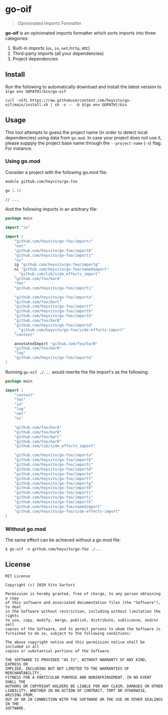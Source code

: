 # go-oif
> Opinionated Imports Formatter

**go-oif** is an opinionated imports formatter which sorts imports into three
categories:

1. Built-in imports (`os`, `io`, `net/http`, etc)
2. Third-party imports (all your dependencies)
3. Project dependencies

## Install

Run the following to automatically download and install the latest version
to `$(go env GOPATH)/bin/go-oif`

```
curl -sSfL https://raw.githubusercontent.com/heyvito/go-oif/main/install.sh | sh -s -- -b $(go env GOPATH)/bin
```

## Usage
This tool attempts to guess the project name (in order to detect local
dependencies) using data from `go.mod`. In case your project does not use
it, please suppply the project base name through the `--project-name` (`-n`)
flag. For instance:

### Using go.mod
Consider a project with the following go.mod file:
```go.mod
module github.com/heyvito/go-foo

go 1.15

// ...
```

And the following imports in an arbitrary file:

```go
package main

import "io"

import (
    "github.com/heyvito/go-foo/importc"
    "net"
    "github.com/heyvito/go-foo/importb"
    "github.com/heyvito/go-foo/importj"
    "os"
    ig "github.com/heyvito/go-foo/importg"
    ni "github.com/heyvito/go-foo/namedimport"
    _ "github.com/lib/side_effects_import"
    "github.com/foo/barA"
    "fmt"
    "github.com/heyvito/go-foo/importi"

    "github.com/heyvito/go-foo/importa"
    "github.com/foo/barC"
    "github.com/heyvito/go-foo/importf"
    "github.com/heyvito/go-foo/importh"
    "github.com/heyvito/go-foo/importk"
    "github.com/foo/barB"
    "github.com/heyvito/go-foo/importd"
    _ "github.com/heyvito/go-foo/side-effects-import"
    "context"

    annotatedImport "github.com/foo/barB"
    "github.com/foo/barD"
    "log"
    "github.com/heyvito/go-foo/importe"
)
```

Running `go-oif ./...` would rewrite the file import's as the following:

```go
package main

import (
    "context"
    "fmt"
    "io"
    "log"
    "net"
    "os"

    "github.com/foo/barA"
    "github.com/foo/barB"
    "github.com/foo/barC"
    "github.com/foo/barD"
    "github.com/lib/side_effects_import"

    "github.com/heyvito/go-foo/importa"
    "github.com/heyvito/go-foo/importb"
    "github.com/heyvito/go-foo/importc"
    "github.com/heyvito/go-foo/importd"
    "github.com/heyvito/go-foo/importe"
    "github.com/heyvito/go-foo/importf"
    "github.com/heyvito/go-foo/importg"
    "github.com/heyvito/go-foo/importh"
    "github.com/heyvito/go-foo/importi"
    "github.com/heyvito/go-foo/importj"
    "github.com/heyvito/go-foo/importk"
    "github.com/heyvito/go-foo/namedimport"
    "github.com/heyvito/go-foo/side-effects-import"
)
```


### Without go.mod
The same effect can be achieved without a go.mod file:

```
$ go-oif -n github.com/heyvito/go-foo ./...
```

## License

```
MIT License

Copyright (c) 2020 Vito Sartori

Permission is hereby granted, free of charge, to any person obtaining a copy
of this software and associated documentation files (the "Software"), to deal
in the Software without restriction, including without limitation the rights
to use, copy, modify, merge, publish, distribute, sublicense, and/or sell
copies of the Software, and to permit persons to whom the Software is
furnished to do so, subject to the following conditions:

The above copyright notice and this permission notice shall be included in all
copies or substantial portions of the Software.

THE SOFTWARE IS PROVIDED "AS IS", WITHOUT WARRANTY OF ANY KIND, EXPRESS OR
IMPLIED, INCLUDING BUT NOT LIMITED TO THE WARRANTIES OF MERCHANTABILITY,
FITNESS FOR A PARTICULAR PURPOSE AND NONINFRINGEMENT. IN NO EVENT SHALL THE
AUTHORS OR COPYRIGHT HOLDERS BE LIABLE FOR ANY CLAIM, DAMAGES OR OTHER
LIABILITY, WHETHER IN AN ACTION OF CONTRACT, TORT OR OTHERWISE, ARISING FROM,
OUT OF OR IN CONNECTION WITH THE SOFTWARE OR THE USE OR OTHER DEALINGS IN THE
SOFTWARE.

```
